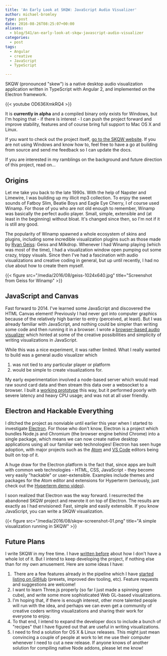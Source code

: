 ```yaml
---
title: 'An Early Look at SKQW: JavaScript Audio Visualizer'
author: michael-bromley
type: post
date: 2016-08-26T08:25:07+00:00
aliases:
  - blog/541/an-early-look-at-skqw-javascript-audio-visualizer
categories:
  - post
tags:
  - Angular
  - creative
  - JavaScript
  - TypeScript

---
```

SKQW (pronounced "skew") is a native desktop audio visualization application written in TypeScript with Angular 2, and implemented on the Electron framework.

{{< youtube OD636XmkRQ4 >}}

It is **currently in alpha** and a compiled binary only exists for Windows, but I'm hoping that - if there is interest - I can push the project forward and improve stability, features and of course bring full support to Mac OS X and Linux.

If you want to check out the project itself, [go to the SKQW website][1]. If you are not using Windows and know how to, feel free to have a go at building from source and send me feedback so I can update the docs.

If you are interested in my ramblings on the background and future direction of this project, read on…

## Origins

Let me take you back to the late 1990s. With the help of Napster and Limewire, I was building up my illicit mp3 collection. To enjoy the sweet sounds of Fatboy Slim, Beatie Boys and Eagle Eye Cherry, I of course used Winamp. For those of you who are not old enough to remember, Winamp was basically the perfect audio player. Small, simple, extensible and (at least in the beginning) without bloat. It's changed since then, so I'm not if it is still any good.

The popularity of Winamp spawned a whole ecosystem of skins and plugins, including some incredible visualization plugins such as those made by [Ryan Geiss][2]: Geiss and Milkdrop. Whenever I had Winamp playing (which was most of the time), I had a visualization window open pumping out some crazy, trippy visuals. Since then I've had a fascination with audio visualizations and creative coding in general, but up until recently, I had no clue about how to create them myself.

{{< figure src="/media/2016/08/geiss-1024x640.jpg" title="Screenshot from Geiss for Winamp" >}}

## JavaScript and Canvas

Fast forward to 2014. I've learned some JavaScript and discovered the HTML Canvas element! Previously I had never got into computer graphics because of the relatively high barrier to entry (perceived, at least). But I was already familiar with JavaScript, and nothing could be simpler than writing some code and then running it in a browser. I wrote a [browser-based audio visualizer][3] which hinted at some of the creative possibilities and simplicity of writing visualizations in JavaScript.

While this was a nice experiment, it was rather limited. What I really wanted to build was a general audio visualizer which

  1. was not tied to any particular player or platform
  2. would be simple to create visualizations for.

My early experimentation involved a node-based server which would read raw sound card data and then stream this data over a websocket to a browser. I built a [working prototype][4] this way, but it performed poorly with severe latency and heavy CPU usage; and was not at all user friendly.

## Electron and Hackable Everything

I ditched the project as nonviable until earlier this year when I started to investigate [Electron][5]. For those who don't know, Electron is a project which bundles Node.js and Chromium (the browser engine behind Chrome) into a single package, which means we can now create native desktop applications using all our familiar web technologies! Electron has seen huge adoption, with major projects such as the [Atom][6] and [VS Code][7] editors being built on top of it.

A huge draw for the Electron platform is the fact that, since apps are built with common web technologies - HTML, CSS, JavaScript - they become very easily "hackable" or user-extensible. Examples include themes and packages for the Atom editor and extensions for Hyperterm (seriously, just check out the [Hyperterm demo video][8]).

I soon realized that Electron was the way forward. I resurrected the abandoned SKQW project and rewrote it on top of Electron. The results are exactly as I had envisioned: Fast, simple and easily extensible. If you know JavaScript, you can write a SKQW visualization.

{{< figure src="/media/2016/08/skqw-screenshot-01.png" title="A simple visualization running in SKQW" >}}

## Future Plans

I write SKQW in my free time. I have [written before][9] about how I don't have a whole lot of it. But I intend to keep developing the project, if nothing else than for my own amusement. Here are some ideas I have:

  1.  There are a few features already in the pipeline which I have [started listing on GitHub][10] (presets, improved dev tooling, etc). Feature requests and suggestions are welcome!
  2. I want to learn Three.js properly (so far I just made a spinning green cube), and write some more sophisticated Web GL-based visualizations.
  3. I'm hoping that, if there is enough interest, other more talented people will run with the idea, and perhaps we can even get a community of creative coders writing visualizations and sharing their work for everyone to enjoy.
  4. To that end, I intend to expand the developer docs to include a bunch of "recipes" that I have figured out that are useful in writing visualizations.
  5. I need to find a solution for OS X & Linux releases. This might just mean convincing a couple of people at work to let me use their computer whenever I need to cut a new release. If anyone knows of another solution for compiling native Node addons, please let me know!

 [1]: http://michaelbromley.github.io/skqw/
 [2]: http://www.geisswerks.com/
 [3]: https://github.com/michaelbromley/soundcloud-visualizer
 [4]: https://github.com/michaelbromley/skqw/tree/5dc5ace0ba4e6aa3d673516ecc3092907057519c
 [5]: http://electron.atom.io/
 [6]: https://atom.io/
 [7]: https://code.visualstudio.com/
 [8]: https://hyperterm.org/
 [9]: http://www.michaelbromley.co.uk/blog/529/why-i-havent-fixed-your-issue-yet
 [10]: https://github.com/michaelbromley/skqw/issues